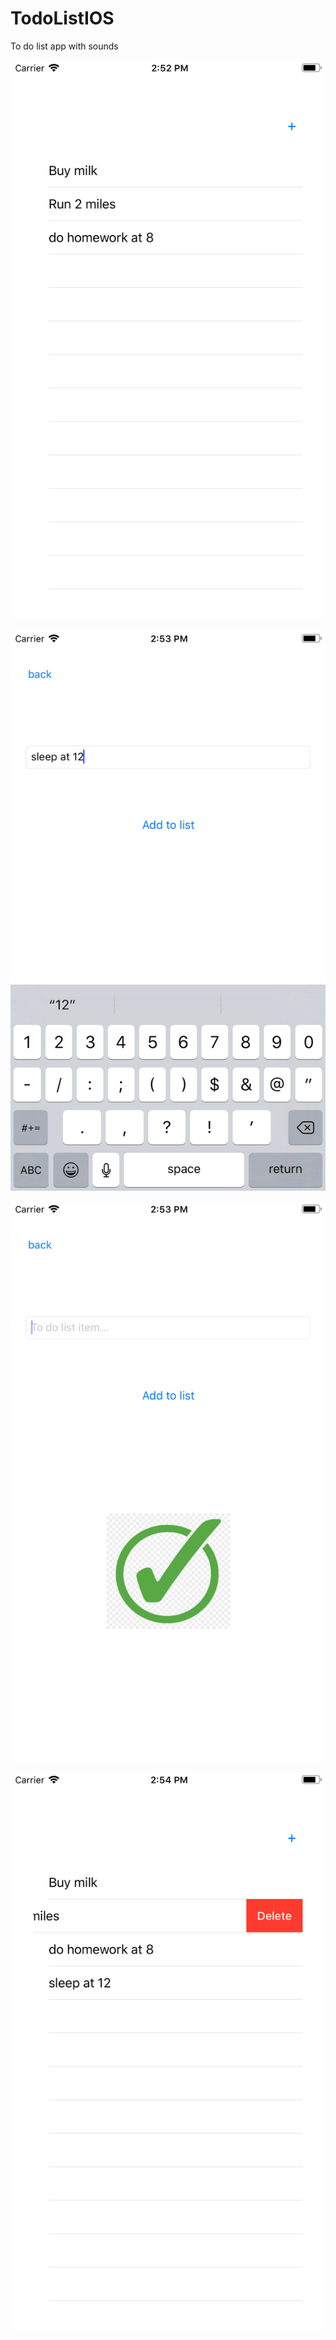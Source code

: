 # TodoListIOS
To do list app with sounds

![image](https://github.com/sabrisonmez54/TodoListIOS/blob/master/screenShots/first.png)

![image](https://github.com/sabrisonmez54/TodoListIOS/blob/master/screenShots/second.png)

![image](https://github.com/sabrisonmez54/TodoListIOS/blob/master/screenShots/third.png)

![image](https://github.com/sabrisonmez54/TodoListIOS/blob/master/screenShots/fourth.png)


